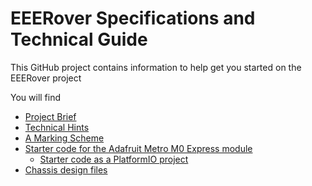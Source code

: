# EEERover Specifications and Technical Guide

This GitHub project contains information to help get you started on the EEERover project

You will find
 - [Project Brief](doc/brief.md)
 - [Technical Hints](doc/README.md)
 - [A Marking Scheme](doc/deliverables.md)
 - [Starter code for the Adafruit Metro M0 Express module](metro-starter-arduino/README.md)
   - [Starter code as a PlatformIO project](metro-starter-pio/README.md)
 - [Chassis design files](mech/)
